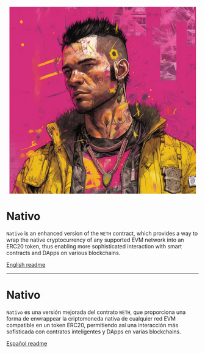 <p align="center">
  <a href="#nativo">
    <img src="./art/cover.png" alt="readme cover"/>
  </a>
</p>


# Nativo

`Nativo` is an enhanced version of the `WETH` contract, which provides a way to wrap the native cryptocurrency of any supported EVM network into an ERC20 token, thus enabling more sophisticated interaction with smart contracts and DApps on various blockchains.

[English readme](./README-EN.md)

---

# Nativo

`Nativo` es una versión mejorada del contrato `WETH`, que proporciona una forma de enwrappear la criptomoneda nativa de cualquier red EVM compatible en un token ERC20, permitiendo así una interacción más sofisticada con contratos inteligentes y DApps en varias blockchains.

[Español readme](./README-ES.md)